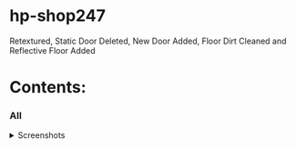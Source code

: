 # hp-shop247
Retextured, Static Door Deleted, New Door Added, Floor Dirt Cleaned and Reflective Floor Added

# Contents:

### All

<details><summary>Screenshots</summary>

<img src="https://i.postimg.cc/HxC816D4/hp-shop247-1.png" alt="Alt Text" width="1000" height="500">
<img src="https://i.postimg.cc/RFQ6Swvr/hp-shop247-2.png" alt="Alt Text" width="1000" height="500">
<img src="https://i.postimg.cc/cCxKr6Jv/hp-shop247-3.png" alt="Alt Text" width="1000" height="500">
<img src="https://i.postimg.cc/44P7jv8V/hp-shop247-4.png" alt="Alt Text" width="1000" height="500">
<img src="https://i.postimg.cc/pXdhv977/hp-shop247-5.png" alt="Alt Text" width="1000" height="500">
<img src="https://i.postimg.cc/5NkH24Wt/hp-shop247-6.png" alt="Alt Text" width="1000" height="500">
